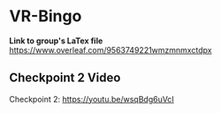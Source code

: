 # VR-Bingo
<b>Link to group's LaTex file</b> https://www.overleaf.com/9563749221wmzmnmxctdpx


## Checkpoint 2 Video
Checkpoint 2:
https://youtu.be/wsqBdg6uVcI
